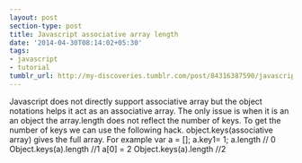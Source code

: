 ```yaml
---
layout: post
section-type: post
title: Javascript associative array length
date: '2014-04-30T08:14:02+05:30'
tags:
- javascript
- tutorial
tumblr_url: http://my-discoveries.tumblr.com/post/84316387590/javascript-associative-array-length
---
```

Javascript does not directly support associative array but the object notations helps it act as an associative array. The only issue is when it is an an object the array.length does not reflect the number of keys. To get the number of keys we can use the following hack. 
object.keys(associative array) gives the full array. For example
var a = [];
a.key1= 1;
a.length // 0
Object.keys(a).length //1
a[0] = 2 
Object.keys(a).length //2
